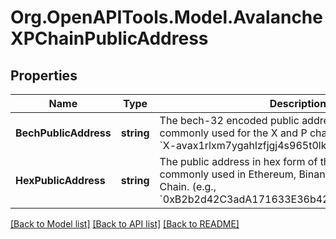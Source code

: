 
# Org.OpenAPITools.Model.AvalancheXPChainPublicAddress

## Properties

Name | Type | Description | Notes
------------ | ------------- | ------------- | -------------
**BechPublicAddress** | **string** | The bech-32 encoded public address of the wallet, commonly used for the X and P chains of Avalanche. (e.g., &#x60;X-avax1rlxm7ygahlzfjgj4s965t0lk0ucm8v48rc9r5r&#x60;)  | [optional] 
**HexPublicAddress** | **string** | The public address in hex form of the wallet. This is commonly used in Ethereum, Binance, and Avalanche C-Chain. (e.g., &#x60;0xB2b2d42C3adA171633E36b427F062f85A642F453&#x60;)  | [optional] 

[[Back to Model list]](../README.md#documentation-for-models)
[[Back to API list]](../README.md#documentation-for-api-endpoints)
[[Back to README]](../README.md)

